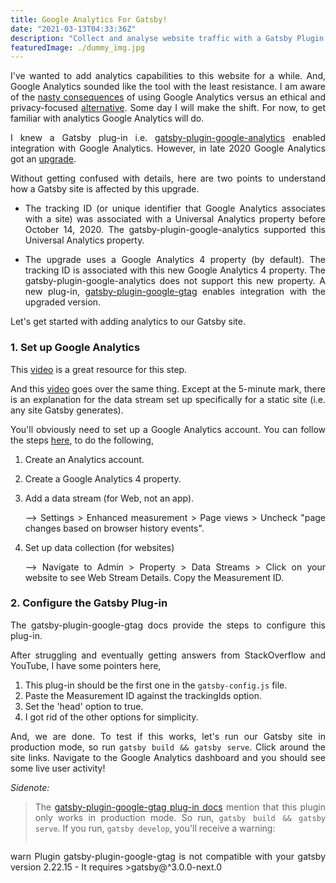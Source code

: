 ```yaml
---
title: Google Analytics For Gatsby!
date: "2021-03-13T04:33:36Z"
description: "Collect and analyse website traffic with a Gatsby Plugin."
featuredImage: ./dummy_img.jpg
---
```


<style>
body {
text-align: justify}
</style>

I've wanted to add analytics capabilities to this website for a while. And, Google Analytics sounded like the tool with the least resistance. I am aware of the [nasty consequences](https://plausible.io/blog/remove-google-analytics
) of using Google Analytics versus an ethical and privacy-focused [alternative](https://ethical.net/ethical/google-alternatives/). Some day I will make the shift. For now, to get familiar with analytics Google Analytics will do.

I knew a Gatsby plug-in i.e. [gatsby-plugin-google-analytics](https://www.gatsbyjs.com/plugins/gatsby-plugin-google-analytics/) enabled integration with Google Analytics. However, in late 2020 Google Analytics got an [upgrade](https://support.google.com/analytics/answer/10089681). 

Without getting confused with details, here are two points to understand how a Gatsby site is affected by this upgrade.
- The tracking ID (or unique identifier that Google Analytics associates with a site) was associated with a Universal Analytics property before October 14, 2020. The gatsby-plugin-google-analytics supported this Universal Analytics property.

- The upgrade uses a Google Analytics 4 property (by default). The tracking ID is associated with this new Google Analytics 4 property. The gatsby-plugin-google-analytics does not support this new property. A new plug-in, [gatsby-plugin-google-gtag](https://www.gatsbyjs.com/plugins/gatsby-plugin-google-gtag/) enables integration with the upgraded version.

Let's get started with adding analytics to our Gatsby site.

### 1. Set up Google Analytics 
This [video](https://www.youtube.com/watch?v=A9rCUVCB6hw) is a great resource for this step.

And this [video](https://www.youtube.com/watch?v=wX9euOw4mGY) goes over the same thing. Except at the 5-minute mark, there is an explanation for the data stream set up specifically for a static site (i.e. any site Gatsby generates).

You'll obviously need to set up a Google Analytics account. You can follow the steps [here](https://support.google.com/analytics/answer/9304153), to do the following,
1. Create an Analytics account.
2. Create a Google Analytics 4 property.
3. Add a data stream (for Web, not an app).

    --> Settings > Enhanced measurement > Page views > Uncheck "page changes based on browser history events".
4. Set up data collection (for websites)

    --> Navigate to Admin > Property > Data Streams > Click on your website to see Web Stream Details. Copy the Measurement ID. 


### 2. Configure the Gatsby Plug-in
The gatsby-plugin-google-gtag docs provide the steps to configure this plug-in. 

After struggling and eventually getting answers from StackOverflow and YouTube, I have some pointers here,
1. This plug-in should be the first one in the ```gatsby-config.js``` file. 
2. Paste the Measurement ID against the trackingIds option.
3. Set the 'head' option to true.
4. I got rid of the other options for simplicity.


And, we are done. To test if this works, let's run our Gatsby site in production mode, so run ```gatsby build && gatsby serve```. Click around the site links. Navigate to the Google Analytics dashboard and you should see some live user activity!

*Sidenote:*

>The [gatsby-plugin-google-gtag plug-in docs](https://www.gatsbyjs.com/plugins/gatsby-plugin-google-gtag/) mention that this plugin only works in production mode. So run, 
>```gatsby build && gatsby serve```.
>If you run, ```gatsby develop```, you'll receive a warning:
>```
warn Plugin gatsby-plugin-google-gtag is not compatible with your gatsby version 2.22.15 - It requires >gatsby@^3.0.0-next.0
>```




